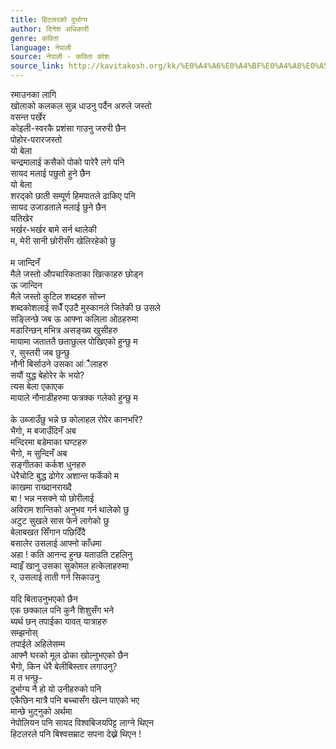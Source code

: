 ```yaml
---
title: हिटलरको दुर्भाग्य
author: दिनेश अधिकारी
genre: कविता
language: नेपाली
source: नेपाली - कविता कोश
source_link: http://kavitakosh.org/kk/%E0%A4%A6%E0%A4%BF%E0%A4%A8%E0%A5%87%E0%A4%B6_%E0%A4%85%E0%A4%A7%E0%A4%BF%E0%A4%95%E0%A4%BE%E0%A4%B0%E0%A5%80
---
```


रमाउनका लागि  
खोलाको कलकल सुन्न धाउनु पर्दैन अरुले जस्तो  
वसन्त पर्खेर  
कोइली-स्वरकै प्रशंसा गाउनु जरुरी छैन  
पोहोर-परारजस्तो  
यो बेला  
चन्द्रमालाई कसैको पोको पारेरै लगे पनि  
सायद मलाई पछुतो हुने छैन  
यो बेला  
शरद्को छाती सम्पूर्ण हिमपातले ढाकिए पनि  
सायद उजाडताले मलाई छुने छैन  
यतिखेर  
भर्खर-भर्खर बामे सर्न थालेकी  
म, मेरी सानी छोरीसँग खेलिरहेको छु  
   
म जान्दिनँ  
मैले जस्तो औपचारिकताका खित्काहरु छोड्न  
ऊ जान्दिन  
मैले जस्तो कुटिल शब्दहरु सोच्न  
शब्दकोशलाई सधैँ एउटै मुस्कानले जितेकी छ उसले  
सङ्लिन्छे जब ऊ आफ्ना कलिला ओठहरुमा  
मडारिन्छन् मभित्र असङ्ख्य खुसीहरु  
मायामा जताततै छताछुल्ल पोखिएको हुन्छु म  
र, सुस्तरी जब छुन्छु  
नौनी बिर्साउने उसका आंैैलाहरु  
सयौं युद्ध बेहोरेर के भयो?  
त्यस बेला एकाएक  
मायाले नौनाडीहरुमा फत्रक्क गलेको हुन्छु म  
   
के उब्जाउँछु भन्ने छ कोलाहल रोपेर कानभरि?  
भैगो, म बजाउँदिनँ अब  
मन्दिरमा बडेमाका घण्टहरु  
भैगो, म सुन्दिनँ अब  
सङ्गीतका कर्कश धुनहरु  
धेरैचोटि बुद्ध ढोगेर अशान्त फर्केको म  
काखमा राख्दानराख्दै  
बा ! भन्न नसक्ने यो छोरीलाई  
अविराम शान्तिको अनुभव गर्न थालेको छु  
अटुट सुखले सास फेर्न लागेको छु  
बेलाबखत सिँगान पछिदिँदै  
बसालेर उसलाई आफ्नो काँधमा  
अहा ! कति आनन्द हुन्छ यताउति टहलिनु  
म्वाइँ खानु उसका सुकोमल हत्केलाहरुमा  
र, उसलाई ताती गर्न सिकाउनु  
   
यदि बिताउनुभएको छैन  
एक छक्काल पनि कुनै शिशुसँग भने  
ब्यर्थ छन् तपाईका यावत् यात्राहरु  
सम्झनोस्  
तपाईले अहिलेसम्म  
आफ्नै घरको मूल ढोका खोल्नुभएको छैन  
भैगो, किन धेरै बेलीबिस्तार लगाउनु?  
म त भन्छु-  
दुर्भाग्य नै हो यो उनीहरुको पनि  
एकैछिन मात्रै पनि बच्चासँग खेल्न पाएको भए  
मान्छे भुट्नुको अर्थमा  
नेपोलियन पनि सायद विश्वबिजयपिट्ट लाग्ने थिएन  
हिटलरले पनि बिश्वसम्राट सपना देख्ने थिएन !
